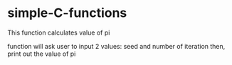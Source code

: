 # simple-C-functions

This function calculates value of pi 

function will ask user to input 2 values: seed and number of iteration 
then, print out the value of pi
